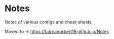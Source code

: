 # Notes
Notes of various configs and cheat-sheets

Moved to -> https://barnanorbert19.github.io/Notes
